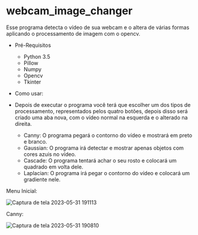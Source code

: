# webcam_image_changer
Esse programa detecta o vídeo de sua webcam e o altera de várias formas aplicando o processamento de imagem com o opencv.

* Pré-Requisitos
  - Python 3.5
  - Pillow
  - Numpy
  - Opencv
  - Tkinter
 
 * Como usar:
 * Depois de executar o programa você terá que escolher um dos tipos de processamento, representados pelos quatro botões, depois disso será criado uma aba nova, com o vídeo normal na esquerda e o alterado na direita.
   - Canny: O programa pegará o contorno do vídeo e mostrará em preto e branco.
   - Gaussian: O programa irá detectar e mostrar apenas objetos com cores azuis no vídeo.
   - Cascade: O programa tentará achar o seu rosto e colocará um quadrado em volta dele.
   - Laplacian: O programa irá pegar o contorno do vídeo e colocará um gradiente nele.
  

Menu Inicial:

![Captura de tela 2023-05-31 191113](https://github.com/amogushub/webcam_image_changer/assets/134977857/aeb50dcd-9afc-4a30-8303-45efa671df46)

Canny:

![Captura de tela 2023-05-31 190810](https://github.com/amogushub/webcam_image_changer/assets/134977857/60b120a3-8f5f-40b5-b7e8-c683770e1e3d)
